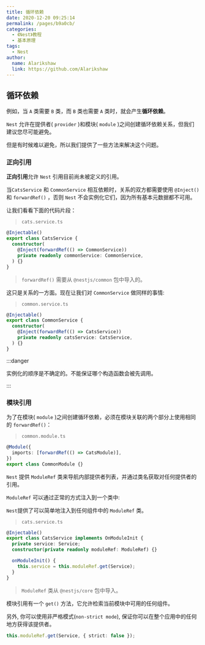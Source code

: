 ```yaml
---
title: 循环依赖
date: 2020-12-20 09:25:14
permalink: /pages/b9a0cb/
categories:
  - 《Nest》教程
  - 基本原理
tags: 
  - Nest
author: 
  name: Alarikshaw
  link: https://github.com/Alarikshaw
---
```


## 循环依赖

例如，当 `A` 类需要 `B` 类，而 `B` 类也需要 `A` 类时，就会产生**循环依赖**。

`Nest` 允许在提供者( `provider` )和模块( `module` )之间创建循环依赖关系，但我们建议您尽可能避免。

但是有时候难以避免，所以我们提供了一些方法来解决这个问题。

### 正向引用

**正向引用**允许 `Nest` 引用目前尚未被定义的引用。

当`CatsService` 和 `CommonService` 相互依赖时，关系的双方都需要使用 `@Inject()` 和 `forwardRef()` ，否则 `Nest` 不会实例化它们，因为所有基本元数据都不可用。

让我们看看下面的代码片段：

> `cats.service.ts`

```typescript
@Injectable()
export class CatsService {
  constructor(
    @Inject(forwardRef(() => CommonService))
    private readonly commonService: CommonService,
  ) {}
}
```

> `forwardRef()` 需要从 `@nestjs/common` 包中导入的。

这只是关系的一方面。现在让我们对 `CommonService` 做同样的事情:

> `common.service.ts`

```typescript
@Injectable()
export class CommonService {
  constructor(
    @Inject(forwardRef(() => CatsService))
    private readonly catsService: CatsService,
  ) {}
}
```

:::danger

实例化的顺序是不确定的。不能保证哪个构造函数会被先调用。

:::

### 模块引用

为了在模块( `module` )之间创建循环依赖，必须在模块关联的两个部分上使用相同的 `forwardRef()`：

> `common.module.ts`

```typescript
@Module({
  imports: [forwardRef(() => CatsModule)],
})
export class CommonModule {}
```

`Nest` 提供 `ModuleRef` 类来导航内部提供者列表，并通过类名获取对任何提供者的引用。

 `ModuleRef` 可以通过正常的方式注入到一个类中:

`Nest`提供了可以简单地注入到任何组件中的 `ModuleRef` 类。

> `cats.service.ts`

```typescript
@Injectable()
export class CatsService implements OnModuleInit {
  private service: Service;
  constructor(private readonly moduleRef: ModuleRef) {}

  onModuleInit() {
    this.service = this.moduleRef.get(Service);
  }
}
```

> `ModuleRef` 类从 `@nestjs/core` 包中导入。

模块引用有一个 `get()` 方法，它允许检索当前模块中可用的任何组件。

另外, 你可以使用非严格模式(`non-strict mode`), 保证你可以在整个应用中的任何地方获得该提供者。

```typescript
this.moduleRef.get(Service, { strict: false });
```

